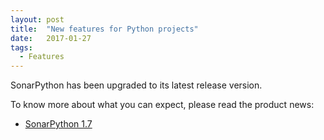 ```yaml
---
layout: post
title:  "New features for Python projects"
date:   2017-01-27
tags:
  - Features
---
```


SonarPython has been upgraded to its latest release version.

To know more about what you can expect, please read the product
news:
- [SonarPython 1.7](https://www.sonarsource.com/resources/product-news/2017/01/2017-01-25-SonarPython-1-7-released.html)
